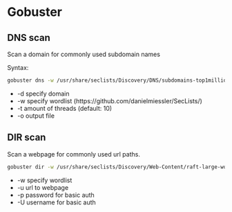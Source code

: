# Gobuster

## DNS scan

Scan a domain for commonly used subdomain names

Syntax:
```sh
gobuster dns -w /usr/share/seclists/Discovery/DNS/subdomains-top1million-5000.txt -d 10.129.15.155
```

<ul>
  <li>-d specify domain</li>
  <li>-w specify wordlist (https://github.com/danielmiessler/SecLists/)</li>
  <li>-t amount of threads (default: 10)</li>
  <li>-o output file</li>
</ul>


## DIR scan

Scan a webpage for commonly used url paths.

```sh
gobuster dir -w /usr/share/seclists/Discovery/Web-Content/raft-large-words.txt -u 10.129.15.155
```

<ul>
  <li>-w specify wordlist</li>
  <li>-u url to webpage</li>
  <li>-p password for basic auth</li>
  <li>-U username for basic auth</li>
</ul>
